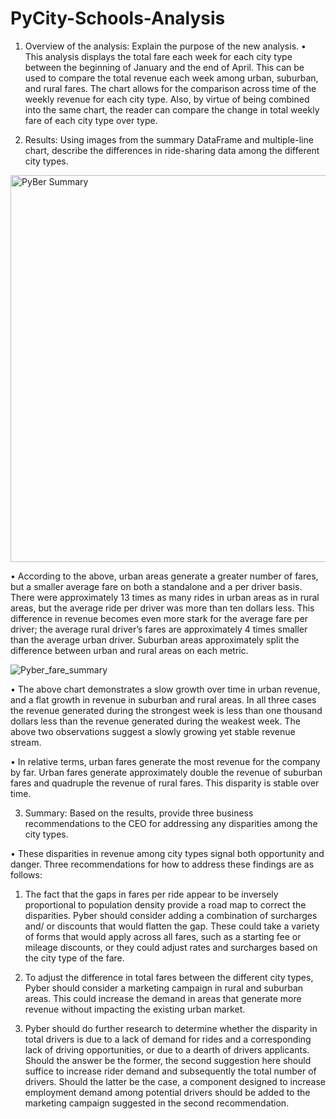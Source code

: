 # PyCity-Schools-Analysis
1.	Overview of the analysis: Explain the purpose of the new analysis.
•	This analysis displays the total fare each week for each city type between the beginning of January and the end of April. This can be used to compare the total revenue each week among urban, suburban, and rural fares. The chart allows for the comparison across time of the weekly revenue for each city type. Also, by virtue of being combined into the same chart, the reader can compare the change in total weekly fare of each city type over type.

2.	Results: Using images from the summary DataFrame and multiple-line chart, describe the differences in ride-sharing data among the different city types.

<img width="619" alt="PyBer Summary" src="https://user-images.githubusercontent.com/90073490/137672356-adf4af3d-37c7-41bd-8025-778e7cb8eb01.png">

•	According to the above, urban areas generate a greater number of fares, but a smaller average fare on both a standalone and a per driver basis. There were approximately 13 times as many rides in urban areas as in rural areas, but the average ride per driver was more than ten dollars less. This difference in revenue becomes even more stark for the average fare per driver; the average rural driver’s fares are approximately 4 times smaller than the average urban driver. Suburban areas approximately split the difference between urban and rural areas on each metric.

![Pyber_fare_summary](https://user-images.githubusercontent.com/90073490/137672388-e5496811-861a-4c17-855f-5a160f4be7d5.png)

•	The above chart demonstrates a slow growth over time in urban revenue, and a flat growth in revenue in suburban and rural areas. In all three cases the revenue generated during the strongest week is less than one thousand dollars less than the revenue generated during the weakest week. The above two observations suggest a slowly growing yet stable revenue stream.

•	In relative terms, urban fares generate the most revenue for the company by far. Urban fares generate approximately double the revenue of suburban fares and quadruple the revenue of rural fares. This disparity is stable over time.

3.	Summary: Based on the results, provide three business recommendations to the CEO for addressing any disparities among the city types.

•	These disparities in revenue among city types signal both opportunity and danger. Three recommendations for how to address these findings are as follows:

1.	The fact that the gaps in fares per ride appear to be inversely proportional to population density provide a road map to correct the disparities. Pyber should consider adding a combination of surcharges and/ or discounts that would flatten the gap. These could take a variety of forms that would apply across all fares, such as a starting fee or mileage discounts, or they could adjust rates and surcharges based on the city type of the fare.

2.	To adjust the difference in total fares between the different city types, Pyber should consider a marketing campaign in rural and suburban areas. This could increase the demand in areas that generate more revenue without impacting the existing urban market.

3.	Pyber should do further research to determine whether the disparity in total drivers is due to a lack of demand for rides and a corresponding lack of driving opportunities, or due to a dearth of drivers applicants. Should the answer be the former, the second suggestion here should suffice to increase rider demand and subsequently the total number of drivers. Should the latter be the case, a component designed to increase employment demand among potential drivers should be added to the marketing campaign suggested in the second recommendation.
